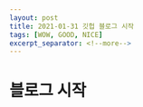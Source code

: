```yaml
---
layout: post
title: 2021-01-31 깃헙 블로그 시작
tags: [WOW, GOOD, NICE]
excerpt_separator: <!--more-->
---
```


<h1>블로그 시작</h1>
